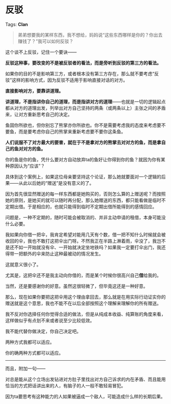 # 反驳

Tags: **Clan**

> 弟弟想要我的某样东西，我不想给，妈妈说“这些东西哪样是你的？你出去赚钱了？”我可以如何反驳？



这个谈不上反驳，记住一个要诀——

**反驳这种事，要改变的不是被反驳者的看法，而是旁听到反驳的第三方的看法。**

如果你的目的不是影响第三方，或者根本没有第三方存在，那么就不要考虑“反驳”这样的影响方式，因为反驳不适用于影响直接对话的对方。

**直接影响对方，要靠讲道理。**

**讲道理，不是指讲你自己的道理，而是指讲对方的道理**——也就是一切的逻辑起点都从对方的道理出发，列举出对方自己坚持的两条（或两条以上）主张之间的矛盾来，让对方重新思考自己的决定。

鱼固你所欲也，但你别忘了熊掌亦你所欲也。你不是需要考虑我的态度来考虑要不要鱼，而是要考虑你自己的熊掌来重新考虑要不要你这条鱼。

**人们说服不了对方最大的要害，就在于不是拿对方的熊掌去对对方的鱼，而是拿自己的鱼对对方的鱼。**

你的鱼是你的鱼，凭什么要对方自动放弃ta的鱼好让你得到你的鱼？就因为你有某种原因认为“应该”？

  


具体到这个案例上，如果这位母亲要坚持这个论证，那么她就要面对一个逻辑的后果——从此以后她的“赠送”是没有意义的了。

因为首先很显然赠送的每一样东西都是她购买的，否则怎么算的上赠送呢？而按照她的原则，是她买的就可以随时再分配，那么她赠送的东西，都只能看做是临时不定期出借。于是相应的，也就只能得到临时不定期出借所能得到的感情回应。

问题是，一种不定期的，随时可能会被取消的、并非主动申请的租借，本身可能没什么必要。

我如果向你借一把伞，我肯定希望对能用几天有个数，借一把不知什么时候就会被收回的伞，我也不敢打这把伞出门呀。不然我正在半路上淋着雨，伞没了，我岂不是还不如一开始就没有伞、一开始就决定坐地铁吗？如果我一定要打伞出门，我还得带一把额外的伞来防止这种最被动的情况发生。

这就意义很小了。

尤其是，这把伞还不是我主动向你借的，而是某个时候你很高兴自己**借**给我的。

当然，还是要感谢你的好意。虽然这很轻微了，但毕竟这还是一种好意。

那么，现在如果你要把这把伞用这个理由拿回去，那么就是在用实际行动证实你的赠送就是这个意思，我也不能不在以后全部按照这个理解来理解你的所有赠送。

我不反对你选择任何你觉得合适的做法，但是从纯成本收益、纯算账的角度来看，这样做似乎有点划不来或者说至少比较低效。

我不能代替你做决定，你自己决定吧。

两种方式我都可以适应。

  


你的确两种方式都可以适应。

  




---

  


而且，附加一句——

对总是能从这个立场出发钻进对方肚子里找出对方自己诉求的内在矛盾、而且能用恰当的方式把话讲出来的人，有脑子的人一般不敢轻易冒犯。

因为ta要思考有这种能力的人如果被逼成一个敌人，可能造成什么样的长期后果。



